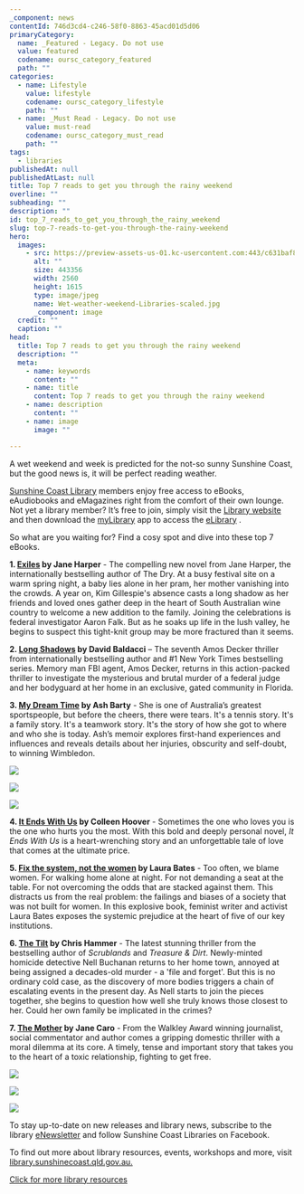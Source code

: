 ```yaml
---
_component: news
contentId: 746d3cd4-c246-58f0-8863-45acd01d5d06
primaryCategory:
  name: _Featured - Legacy. Do not use
  value: featured
  codename: oursc_category_featured
  path: ""
categories:
  - name: Lifestyle
    value: lifestyle
    codename: oursc_category_lifestyle
    path: ""
  - name: _Must Read - Legacy. Do not use
    value: must-read
    codename: oursc_category_must_read
    path: ""
tags:
  - libraries
publishedAt: null
publishedAtLast: null
title: Top 7 reads to get you through the rainy weekend
overline: ""
subheading: ""
description: ""
id: top_7_reads_to_get_you_through_the_rainy_weekend
slug: top-7-reads-to-get-you-through-the-rainy-weekend
hero:
  images:
    - src: https://preview-assets-us-01.kc-usercontent.com:443/c631baf8-1b46-001f-580c-d0001b68b4a8/2bfd63b6-e1d8-492c-b0e5-fde879fe3468/Wet-weather-weekend-Libraries-scaled.jpg
      alt: ""
      size: 443356
      width: 2560
      height: 1615
      type: image/jpeg
      name: Wet-weather-weekend-Libraries-scaled.jpg
      _component: image
  credit: ""
  caption: ""
head:
  title: Top 7 reads to get you through the rainy weekend
  description: ""
  meta:
    - name: keywords
      content: ""
    - name: title
      content: Top 7 reads to get you through the rainy weekend
    - name: description
      content: ""
    - name: image
      image: ""

---
```

A wet weekend and week is predicted for the not-so sunny Sunshine Coast, but the good news is, it will be perfect reading weather.

[Sunshine Coast Library](https://library.sunshinecoast.qld.gov.au/)
&#x20;members enjoy free access to eBooks, eAudiobooks and eMagazines right from the comfort of their own lounge. Not yet a library member? It’s free to join, simply visit the [Library website](https://sunshinecoast.spydus.com/cgi-bin/spydus.exe/MSGTRN/WPAC/BRWREG)
&#x20;and then download the [myLibrary](https://library.sunshinecoast.qld.gov.au/Technology/App)
&#x20;app to access the [eLibrary](https://library.sunshinecoast.qld.gov.au/eLibrary)
.

So what are you waiting for? Find a cosy spot and dive into these top 7 eBooks.

**1. [Exiles](https://sunshinecoast.spydus.com/cgi-bin/spydus.exe/ENQ/WPAC/BIBENQ?SETLVL=&BRN=880278)
&#x20;by Jane Harper** - The compelling new novel from Jane Harper, the internationally bestselling author of The Dry. At a busy festival site on a warm spring night, a baby lies alone in her pram, her mother vanishing into the crowds. A year on, Kim Gillespie's absence casts a long shadow as her friends and loved ones gather deep in the heart of South Australian wine country to welcome a new addition to the family. Joining the celebrations is federal investigator Aaron Falk. But as he soaks up life in the lush valley, he begins to suspect this tight-knit group may be more fractured than it seems.

**2. [Long Shadows](https://sunshinecoast.spydus.com/cgi-bin/spydus.exe/ENQ/WPAC/BIBENQ?SETLVL=&BRN=885982)
&#x20;by David Baldacci** – The seventh Amos Decker thriller from internationally bestselling author and #1 New York Times bestselling series. Memory man FBI agent, Amos Decker, returns in this action-packed thriller to investigate the mysterious and brutal murder of a federal judge and her bodyguard at her home in an exclusive, gated community in Florida.

**3. [My Dream Time](https://sunshinecoast.spydus.com/cgi-bin/spydus.exe/ENQ/WPAC/BIBENQ?SETLVL=&BRN=884349)
&#x20;by Ash Barty** - She is one of Australia’s greatest sportspeople, but before the cheers, there were tears. It's a tennis story. It's a family story. It's a teamwork story. It's the story of how she got to where and who she is today. Ash’s memoir explores first-hand experiences and influences and reveals details about her injuries, obscurity and self-doubt, to winning Wimbledon.

![](https://preview-assets-us-01.kc-usercontent.com:443/c631baf8-1b46-001f-580c-d0001b68b4a8/147d93f6-296d-488f-9480-11e1ded2ff18/Long-Shadows-by-David-Baldacci.jpg)

![](https://preview-assets-us-01.kc-usercontent.com:443/c631baf8-1b46-001f-580c-d0001b68b4a8/815b5b57-5feb-4f41-8f1d-695f9c72c54f/Exiles-by-Jane-Harper.jpg)

![](https://preview-assets-us-01.kc-usercontent.com:443/c631baf8-1b46-001f-580c-d0001b68b4a8/70e37310-4d80-491d-92a5-7420f0806b08/ash_barty_book_cover_pt_th.jpg)

**4. [It Ends With Us](https://sunshinecoast.spydus.com/cgi-bin/spydus.exe/ENQ/WPAC/BIBENQ?SETLVL=&BRN=844363)
&#x20;by Colleen Hoover** - Sometimes the one who loves you is the one who hurts you the most. With this bold and deeply personal novel, *It Ends With Us* is a heart-wrenching story and an unforgettable tale of love that comes at the ultimate price.

**5. [Fix the system, not the women](https://sunshinecoast.spydus.com/cgi-bin/spydus.exe/ENQ/WPAC/BIBENQ?SETLVL=&BRN=878648)
&#x20;by Laura Bates** - Too often, we blame women. For walking home alone at night. For not demanding a seat at the table. For not overcoming the odds that are stacked against them. This distracts us from the real problem: the failings and biases of a society that was not built for women. In this explosive book, feminist writer and activist Laura Bates exposes the systemic prejudice at the heart of five of our key institutions.

**6. [The Tilt](https://sunshinecoast.spydus.com/cgi-bin/spydus.exe/ENQ/WPAC/BIBENQ?SETLVL=&BRN=884921)
&#x20;by Chris Hammer** - The latest stunning thriller from the bestselling author of *Scrublands* and *Treasure & Dirt*. Newly-minted homicide detective Nell Buchanan returns to her home town, annoyed at being assigned a decades-old murder - a 'file and forget'. But this is no ordinary cold case, as the discovery of more bodies triggers a chain of escalating events in the present day. As Nell starts to join the pieces together, she begins to question how well she truly knows those closest to her. Could her own family be implicated in the crimes?

**7. [The Mother](https://sunshinecoast.spydus.com/cgi-bin/spydus.exe/ENQ/WPAC/BIBENQ?SETLVL=&BRN=867488)
&#x20;by Jane Caro** - From the Walkley Award winning journalist, social commentator and author comes a gripping domestic thriller with a moral dilemma at its core. A timely, tense and important story that takes you to the heart of a toxic relationship, fighting to get free.

![](https://preview-assets-us-01.kc-usercontent.com:443/c631baf8-1b46-001f-580c-d0001b68b4a8/c01cc9cc-bc82-42cc-a835-48d6a5cd872a/Fix-the-system-not-the-women-by-Laura-Bates-674x1024.jpg)

![](https://preview-assets-us-01.kc-usercontent.com:443/c631baf8-1b46-001f-580c-d0001b68b4a8/024cdc18-5fd0-4ba2-968a-39a5ea3074f1/It-Ends-With-Us-by-Colleen-Hoover.jpg)

![](https://preview-assets-us-01.kc-usercontent.com:443/c631baf8-1b46-001f-580c-d0001b68b4a8/bd28cc1b-3489-4a4c-b926-6f9d5554916c/The-Tilt-by-Chris-Hammer_COVER_October-2022-reduced.jpg)

To stay up-to-date on new releases and library news, subscribe to the library [eNewsletter](https://www.sbm21.com/SunshineCoastRegionalCouncil/subscribe.cfm)
&#x20;and follow Sunshine Coast Libraries on Facebook.

To find out more about library resources, events, workshops and more, visit [library.sunshinecoast.qld.gov.au.](https://library.sunshinecoast.qld.gov.au/)


[Click for more library resources](https://library.sunshinecoast.qld.gov.au/)
